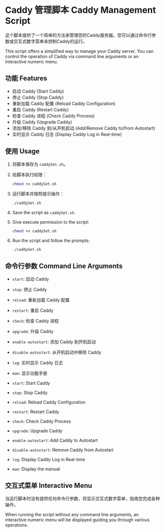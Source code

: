 # Caddy 管理脚本 Caddy Management Script

这个脚本提供了一个简单的方法来管理您的Caddy服务器。您可以通过命令行参数或交互式数字菜单来控制Caddy的运行。

This script offers a simplified way to manage your Caddy server. You can control the operation of Caddy via command line arguments or an interactive numeric menu.

## 功能 Features

- 启动 Caddy (Start Caddy)
- 停止 Caddy (Stop Caddy)
- 重新加载 Caddy 配置 (Reload Caddy Configuration)
- 重启 Caddy (Restart Caddy)
- 检查 Caddy 进程 (Check Caddy Process)
- 升级 Caddy (Upgrade Caddy)
- 添加/移除 Caddy 到/从开机启动 (Add/Remove Caddy to/from Autostart)
- 实时显示 Caddy 日志 (Display Caddy Log in Real-time)

## 使用 Usage

1. 将脚本保存为 `caddySet.sh`。
2. 给脚本执行权限：
    ```bash
    chmod +x caddySet.sh
    ```
3. 运行脚本并按照提示操作：
    ```bash
    ./caddySet.sh
    ```

1. Save the script as `caddySet.sh`.
2. Give execute permission to the script:
    ```bash
    chmod +x caddySet.sh
    ```
3. Run the script and follow the prompts:
    ```bash
    ./caddySet.sh
    ```

## 命令行参数 Command Line Arguments

- `start`: 启动 Caddy
- `stop`: 停止 Caddy
- `reload`: 重新加载 Caddy 配置
- `restart`: 重启 Caddy
- `check`: 检查 Caddy 进程
- `upgrade`: 升级 Caddy
- `enable-autostart`: 添加 Caddy 到开机启动
- `disable-autostart`: 从开机启动中移除 Caddy
- `log`: 实时显示 Caddy 日志
- `man`: 显示功能手册

- `start`: Start Caddy
- `stop`: Stop Caddy
- `reload`: Reload Caddy Configuration
- `restart`: Restart Caddy
- `check`: Check Caddy Process
- `upgrade`: Upgrade Caddy
- `enable-autostart`: Add Caddy to Autostart
- `disable-autostart`: Remove Caddy from Autostart
- `log`: Display Caddy Log in Real-time
- `man`: Display the manual

## 交互式菜单 Interactive Menu

当运行脚本时没有提供任何命令行参数，将显示交互式数字菜单，指南您完成各种操作。

When running the script without any command line arguments, an interactive numeric menu will be displayed guiding you through various operations.
